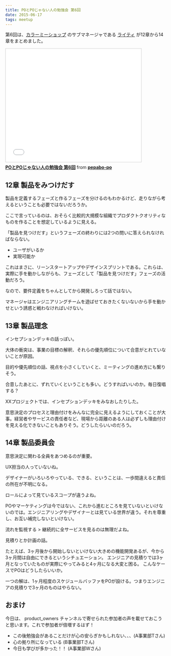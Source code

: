 ```yaml
---
title: POとPOじゃない人の勉強会 第6回
date: 2015-06-17
tags: meetup
---
```

第6回は、[カラーミーショップ](http://shop-pro.jp/) のサブマネージャである [ライティ](https://twitter.com/hikalin8686) が12章から14章をまとめました。

<iframe src="//www.slideshare.net/slideshow/embed_code/key/c5erplk3SqstTt" width="425" height="355" frameborder="0" marginwidth="0" marginheight="0" scrolling="no" style="border:1px solid #CCC; border-width:1px; margin-bottom:5px; max-width: 100%;" allowfullscreen> </iframe> <div style="margin-bottom:5px"> <strong> <a href="//www.slideshare.net/pepabo-po/popo-6" title="POとPOじゃない人の勉強会 第6回" target="_blank">POとPOじゃない人の勉強会 第6回</a> </strong> from <strong><a href="//www.slideshare.net/pepabo-po" target="_blank">pepabo-po</a></strong> </div>

## 12章 製品をみつけだす

製品を定義するフェーズと作るフェーズを分けるのもわかるけど、走りながら考えるということも必要ではないだろうか。

ここで言っているのは、おそらく比較的大規模な組織でプロダクトクオリティなものを作ることを想定しているように見える。

「製品を見つけだす」というフェーズの終わりには2つの問いに答えられなければならない。

- ユーザがいるか
- 実現可能か

これはまさに、リーンスタートアップやデザインスプリントである。これらは、実際に手を動かしながらも、フェーズとして「製品を見つけだす」フェーズの活動だろう。

なので、要件定義をちゃんとしてから開発しろって話ではない。

マネージャはエンジニアリングチームを遊ばせておきたくないないから手を動かせという誘惑と戦わなければいけない。

## 13章 製品理念

インセプションデッキの話っぽい。

大体の衝突は、事業の目標の解釈、それらの優先順位について合意がとれていないことが原因。

目的や優先順位の話、視点を小さくしていくと、ミーティングの進め方にも繋りそう。

合意したあとに、ずれていくということも多い。どうすればいいのか。毎日復唱する？

XXプロジェクトでは、インセプションデッキをみなおしたりした。

意思決定のプロセスと理由付けをみんなに完全に見えるようにしておくことが大事。経営者やサービスの責任者など、現場から距離のある人は必ずしも理由付けを見える化できないこともありそう。どうしたらいいのだろう。

## 14章 製品委員会

意思決定に関わる全員をあつめるのが重要。

UX担当の人っていないね。

デザイナーがいろいろやっている、できる、ということは、一歩間違えると責任の所在が不明になる。

ロールによって見ているスコープが違うよね。

POやマーケティングは今ではない、これから進むところを見ていないといけないのでは。エンジニアリングやデザイナーとは見ている世界が違う。それを尊重し、お互い補完しないといけない。

流れを監視する > 継続的に全サービスを見るのは無理だよね。

見積りとか計画の話。

たとえば、3ヶ月後から開始しないといけない大きめの機能開発あるが、今から3ヶ月間は自由にできるというシチュエーション。
エンジニアの見積りでは3ヶ月となっていたものが実際にやってみると4ヶ月になる大変と困る。
こんなケースでPOはどうしたらいいか。

一つの解は、1ヶ月程度のスケジュールバッファをPOが設ける。つまりエンジニアの見積りで3ヶ月のものはやらない。

## おまけ

今日は、 product_owners チャンネルで寄せられた参加者の声を載せておこうと思います。これで参加者が倍増するはず！

- この後勉強会があることだけが心の安らぎかもしれない、、、(A事業部Tさん)
- 心の拠り所になっている (B事業部Tさん)
- 今日も学びが多かった！！ (A事業部Wさん)
